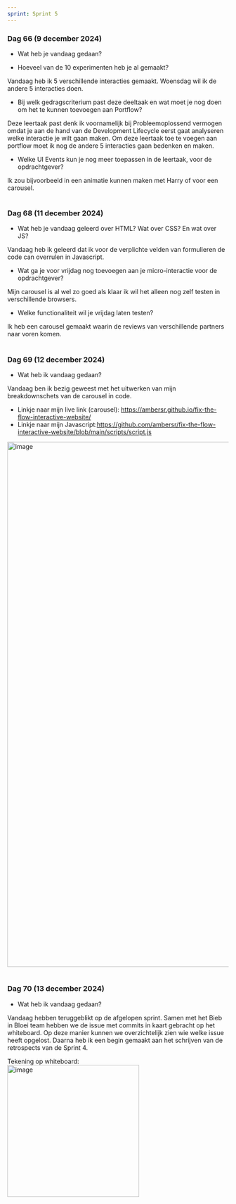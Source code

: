 ```yaml
---
sprint: Sprint 5
---
```


### Dag 66 (9 december 2024)

* Wat heb je vandaag gedaan?

* Hoeveel van de 10 experimenten heb je al gemaakt?

Vandaag heb ik 5 verschillende interacties gemaakt. Woensdag wil ik de andere 5 interacties doen.

* Bij welk gedragscriterium past deze deeltaak en wat moet je nog doen om het te kunnen toevoegen aan Portflow?

Deze leertaak past denk ik voornamelijk bij Probleemoplossend vermogen omdat je aan de hand van de Development Lifecycle eerst gaat analyseren welke interactie je wilt gaan maken. Om deze leertaak toe te voegen aan portflow moet ik nog de andere 5 interacties gaan bedenken en maken.

* Welke UI Events kun je nog meer toepassen in de leertaak, voor de opdrachtgever?

Ik zou bijvoorbeeld in een animatie kunnen maken met Harry of voor een carousel.

#  

### Dag 68 (11 december 2024)

* Wat heb je vandaag geleerd over HTML? Wat over CSS? En wat over JS?

Vandaag heb ik geleerd dat ik voor de verplichte velden van formulieren de code can overrulen in Javascript.

* Wat ga je voor vrijdag nog toevoegen aan je micro-interactie voor de opdrachtgever?

Mijn carousel is al wel zo goed als klaar ik wil het alleen nog zelf testen in verschillende browsers.

* Welke functionaliteit wil je vrijdag laten testen?

Ik heb een carousel gemaakt waarin de reviews van verschillende partners naar voren komen.

#  

### Dag 69 (12 december 2024)

* Wat heb ik vandaag gedaan? 

Vandaag ben ik bezig geweest met het uitwerken van mijn breakdownschets van de carousel in code. 

- Linkje naar mijn live link (carousel): https://ambersr.github.io/fix-the-flow-interactive-website/
- Linkje naar mijn Javascript:https://github.com/ambersr/fix-the-flow-interactive-website/blob/main/scripts/script.js

<img width="1194" alt="image" src="https://github.com/user-attachments/assets/61f0c33d-e4a8-4218-9e13-5a310b6b14ee">


# 

### Dag 70 (13 december 2024)

* Wat heb ik vandaag gedaan? 

Vandaag hebben teruggeblikt op de afgelopen sprint. Samen met het Bieb in Bloei team hebben we de issue met commits in kaart gebracht op het whiteboard. Op deze manier kunnen we overzichtelijk zien wie welke issue heeft opgelost. Daarna heb ik een begin gemaakt aan het schrijven van de retrospects van de Sprint 4.

Tekening op whiteboard:
<BR>
<img width="300" alt="image" src="https://github.com/user-attachments/assets/0fc8b102-ced8-49ed-a2cc-6c4fcdbcac45">
